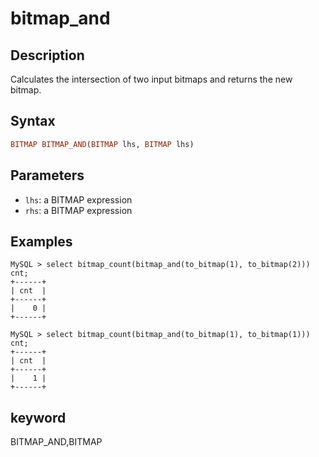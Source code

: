 # bitmap_and

## Description

Calculates the intersection of two input bitmaps and returns the new bitmap.

## Syntax

```Haskell
BITMAP BITMAP_AND(BITMAP lhs, BITMAP lhs)
```

## Parameters

- `lhs`: a BITMAP expression
- `rhs`: a BITMAP expression

## Examples

```plain text
MySQL > select bitmap_count(bitmap_and(to_bitmap(1), to_bitmap(2))) cnt;
+------+
| cnt  |
+------+
|    0 |
+------+

MySQL > select bitmap_count(bitmap_and(to_bitmap(1), to_bitmap(1))) cnt;
+------+
| cnt  |
+------+
|    1 |
+------+
```

## keyword

BITMAP_AND,BITMAP
